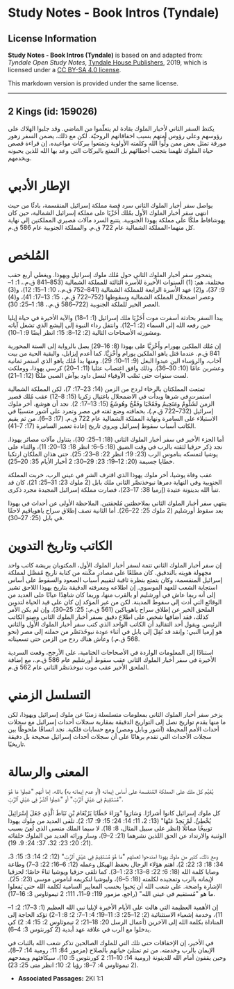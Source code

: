 # Study Notes - Book Intros (Tyndale)

## License Information

**Study Notes - Book Intros (Tyndale)** is based on and adapted from: _Tyndale Open Study Notes_, [Tyndale House Publishers](https://tyndaleopenresources.com/), 2019, which is licensed under a [CC BY-SA 4.0 license](https://creativecommons.org/licenses/by-sa/4.0/legalcode.en).

This markdown version is provided under the same license.



--------------------------------

## 2 Kings (id: 159026)

يكتظ السفر الثاني لأخبار الملوك بقادة لم يتعلّموا من الماضي. وقد جلبوا الهلاك على رؤوسهم وعلى رؤوس أمتهم بسبب اخفاقاتهم الروحيّة. لكن مع ذلك، يضمن السفر زهور مورقة تمثل بعض ممن ولُّوا الله وكلمته الأولوية وتمتعوا ببركات مواعيده. إن قراءة قصص حياة الملوك تلهمنا بتجنب أخطائهم بل التمتع بالبركات التي وعد بها الله للذين يحبونه ويخدمهم.

الإطار الأدبي
=============

يواصل سفر أخبار الملوك الثاني سرد قصة مملكة إسرائيل المنقسمة، بادئًا من حيث انتهى سفر أخبار الملوك الأول بمُلك أَخَزْيَا على مملكة إسرائيل الشمالية، حين كان يهوشافاط ملكًا على مملكة يهوذا الجنوبية. يتتبع السرد مآلات مَصيري المملكتين إلى نهاية كل منهما\-المملكة الشمالية عام 722 ق.م. والمملكة الجنوبية عام 586 ق.م.

المُلخص
=======

يتمحور سفر أخبار الملوك الثاني حول مُلك ملوك إسرائيل ويهوذا. ويغطي أربع حقب مختلفة، هم: (1\) السنوات الأخيرة للأسرة الثالثة للمملكة الشمالية (853–841 ق.م.، 1: 1–9: 37)، و(2\) عهد الأسرة الرابعة للمملكة الشمالية (841–752 ق.م.، 10: 1–15: 12)، و(3\) وعصر اضمحلال المملكة الشمالية وسقوطها (752–722 ق.م.، 15: 13–17: 41)، و(4\) العصر الخير للملكة الجنوبية (722–586 ق.م.، 18: 1–25: 30).

يبدأ السفر بحادثة أسفرت موت أَخَزْيَا ملك إسرائيل (1: 1–18) والآية الأخيرة في حياة إيليا حين رفعه الله إلى السماء (2: 1–12). وانتقل رداء النبوة إلى إليشع الذي تشغل آياته ومشورته الأصحاحات التالية (2: 12–8: 15؛ انظر أيضًا 9: 1–10).

إن مُلك الملكين يهورام وأَخْزِيَّا على يهوذا (8: 16–29) يصل بالرواية إلى السنة المحورية 841 ق.م. عندما قتل ياهو الملكين يورام وأَخْزِيَّا. كما أعدم إيزابل، والبقية الحية من بيت آخاب، والرؤساء الين عبدوا البعل (9: 11–10: 29). ومنها بدأ مُلك ياهو الذي استمر ثمانية وعشرين عامًا (10: 30–36). وذلك وافق اغتصاب عثليا (11: 1–20) كرسي يهوذا، ووملكت لست سنوات حتى نَصَّب الأوفياء لنسل داود يوآش الصبي ملكًا (12: 1–21).

تمتعت المملكتان بالرخاء لردح من الزمن (14: 23–17: 7)، لكن المملكة الشمالية استمرت في شرها وبدأت في الاضمحلال باغتيال زكريا (15: 8–12) عقب مُلك قصير الزمن لشَلُّومُ ومَنَحِيمُ وفَقَحْيَا وفَقْحُ وهُوشَعُ (15: 13–17: 2\). نجد أن هوشع، أخر ملوك إسرائيل (732–722 ق.م.)، بحماقته وضع ثقته في مصر وتمرد على آشور متسببًا في الاستيلاء على السامرة ونهاية المملكة الشمالية عام 722 ق.م. (17: 3–6). من ثم يقيم الكاتب أسباب سقوط إسرائيل ويروي تاريخ إعادة تعمير السامرة (17: 7–41).

أما الجزء الأخير في سفر أخبار الملوك الثاني (18: 1–25: 30)، يتناول مآلات مصائر يهوذا. نجد ذِكر حزقيا لثقته بالرب في وقت الضيق (18: 5–6؛ انظر 18: 13–20: 11)، والثناء على يوشيا لتمسكه بناموس الرب (23: 19؛ انظر 22: 8–23: 25). حتى هذان الملكان ارتكبا خطايا جسيمة (20: 12–19؛ 23: 29–30؛ 2 أخبار الأيام 35: 20–25).

عقب وفاة يوشيا، أخر ملوك يهوذا الذي اقترف الشر في عيني الرب، خربت المملكة الجنوبية وفي النهاية دمرها نبوخذنصَّر الثاني ملك بابل (2 ملوك 23: 31–25: 21). كان قد تنبأ الله بدينونة عتيدة (إرميا 38: 17–23)، فصارت مملكة إسرائيل المجيدة مجرد ذكرى.

ينتهي سفر أخبار الملوك الثاني بملاحظتين مُلحقتين. الملاحظة الأولى عن أحداث في يهوذا بعد سقوط أورشليم (2 ملوك 25: 22–26). أما الثانية تصف إطلاق سراح ياهوياقيم لاحقًا في بابل (25: 27–30).

الكاتب وتاريخ التدوين
=====================

إن سفر أخبار الملوك الثاني تتمة لسفر أخبار الملوك الأول، المكتوبان بريشة كاتب واحد مجهولة هويته بالتدقيق. كان مطلعًا على مصادر مكّنته من كتابة تاريخ مُفصَّل لمملكة إسرائيل المنقسمة، وكان يتمتع بنظرة ثاقبة لتقييم أسباب الصعود والسقوط على أساس استجابة الشعب للعهد الموسوي. إن اطلاعه ومعرفته الدقيقة بتاريخ يهوذا اللاحق تشير إلى أنه ربما عاش في أورشليم أو بالقرب منها، وربما كان شاهِدًا عيانًا على العديد من الوقائع التي أدت إلى سقوط المدينة. لكن من غير المؤكد إن كان على قيد الحياة لتدوين الملحق الخير عن إطلاق سراح ياهوياكين (561 ق.م.؛ 25: 25–30). وإن لم يكن الأمر كذلك، فقد أضافها شخص على اطلاع دقيق بسفر أخبار الملوك الثاني وصِنو الكاتب الرئيس. ويقول أحد التقاليد أن الكاتب الواحد الذي كتب سفر أخبار الملوك الأول والثاني هو إرميا النبي؛ وإنقد قد نُقِلَ إلى بابل في أثناء عودة نبوخَذنَصَّر من حملته إلى مصر (نحو 568 ق.م.) وعاش هناك ردح من الزمن حتى تسعيناته.

استنادًا إلى المعلومات الواردة في الأصحاحات الختامية، على الأرجح، وقعت السردية الأخيرة في سفر أخبار الملوك الثاني عقب سقوط أورشليم عام 586 ق.م.، مع إضافة الملحق الأخير عقب موت نبوخذنصَّر الثاني عام 562 ق.م.

التسلسل الزمني
==============

يزخر سفر أخبار الملوك الثاني بمعلومات متسلسلة زمنيًا عن ملوك إسرائيل ويهوذا، لكن ما منها يقدم تواريخ نصل إلى التواريخ الدقيقة بمقاربة سجلات أحداث إسرائيل مع سجلات أحداث الأمم المحيطة (آشور وبابل ومصر) ومع حسابات فلكية. نجد اتساقًا ملحوظًا بين سجلات الأحداث التي تقدم برهانًا على أن سجلات أحداث إسرائيل صحيحة بل دقيقة تاريخيًا.

المعنى والرسالة
===============

يُقيَّم كل ملك على المملكة المُنقسمة على أساس إيمانه (أو عدم إيمانه به) بالله. إما أنهم "عَمِلَوا مَا هُوَ مُسْتَقِيمٌ فِي عَيْنَيِ ٱلرَّبِّ" أو "عَمِلَوا ٱلشَّرَّ فِي عَيْنَيِ ٱلرَّبِّ".

كل ملوك إسرائيل كانوا أشرارًا. وَسَارَوا "وَرَاءَ خَطَايَا يَرُبْعَامَ بْنِ نَبَاطَ ٱلَّذِي جَعَلَ إِسْرَائِيلَ يُخْطِئُ. لَمْ يَحِدْ عَنْهَا" (13: 2، 11؛ 14: 24؛ 15: 9؛ 17: 2). تلقى العديد من ملوك يهوذا توبيخًا مماثلًا (انظر على سبيل المثال، 8: 18). لا سيما الملك منسى الذي لُعِنَ بسبب الوثنية والارتداد عن الحق اللذين نشرهما (21: 2–9)، وسار ورائه العديد من الملوك خلفائه (21: 20؛ 23: 32، 37؛ 24: 9، 19).

ومع ذلك، كثير من ملوك يهوذا امتدحوا لعملهم "مَا هُوَ مُسْتَقِيمٌ فِي عَيْنَيِ ٱلرَّبِّ" (12: 2؛ 14: 3؛ 15: 3، 34؛ 18: 3؛ 22: 2). اهتم هؤلاء الرجال بحفظ الهيكل وعمله (12: 6–16؛ 22: 3–7) وطاعة وصايا كلمة الله (18: 6؛ 22: 8–13؛ 23: 1–3). كما تلقى حزقيا ويوشيا ثناءً خاصًا؛ لحزقيا لإيمانه بالرب وتمجيده لكلمته (18: 5–6)، وليوشيا لتكريمه لناموس موسى (23: 25). الإشارة واضحة. على شعب الله أن يَحيوا بحسب المعايير السامية لكلمة الله حتى يَفعلوا ما هو "مُستقيم في عيني الله" (راجع. مزمور 119: 9–11، 111؛ 2 تيموثاوس 3: 16–17).

إن الأهمية العظيمة التي هالت على الأيام الأخيرة لإيليا نبي الله العظيم (1: 3–17؛ 2: 1–11)، وخدمة إشعياء الاستثنائية (2: 12–25؛ 3: 11–19؛ 4: 1–7: 2؛ 8: 1–2) تؤكد الحاجة إلى المناداة بكلمة الله إلى الآخرين (أعمال الرسل 20: 18–21؛ 2 تيموثاوس 2: 15؛ 4: 2\) كي يدخلوا مع الرب في علاقة عهد أبدية (2 كورنثوس 3: 4–6).

في الأخير، إن الإخفاقات حتى تلك التي للملوك الصالحين تذكر شعب الله بالثبات في الإيمان بالرب وخدمته. من ثم تمتلئ حياتهم بالصلاح (مزمور 84: 11؛ رومية 14: 7–8)، وحين يقفون أمام الله للدينونة (رومية 14: 10–11؛ 2 كورنثوس 5: 10)، سيكافئهم ويمدحهم (2 تيموثاوس 4: 7–8؛ رؤيا 2: 10؛ انظر متى 25: 23).

* **Associated Passages:** 2KI 1:1

